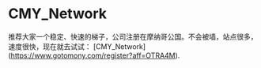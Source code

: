 # CMY_Network

推荐大家一个稳定、快速的梯子，公司注册在摩纳哥公国。不会被墙，站点很多，速度很快，现在就去试试： [CMY_Network] (https://www.gotomony.com/register?aff=OTRA4M).

